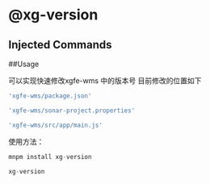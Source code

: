 # @xg-version

## Injected Commands


##Usage

可以实现快速修改xgfe-wms 中的版本号 
目前修改的位置如下

```js
'xgfe-wms/package.json'

'xgfe-wms/sonar-project.properties'

'xgfe-wms/src/app/main.js'

```



使用方法：

```js
mnpm install xg-version  
 
xg-version

```

